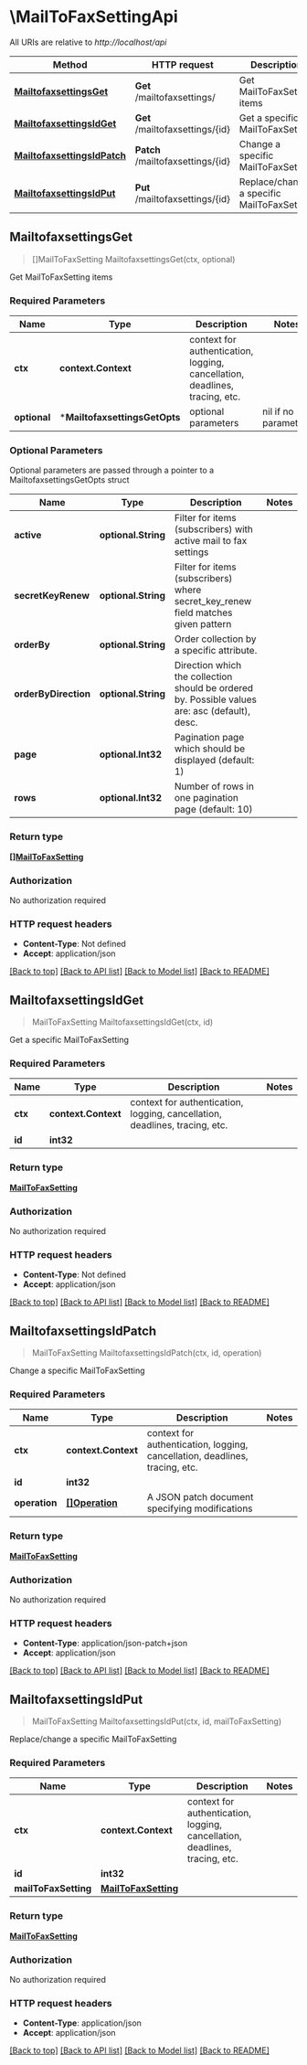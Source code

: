 # \MailToFaxSettingApi

All URIs are relative to *http://localhost/api*

Method | HTTP request | Description
------------- | ------------- | -------------
[**MailtofaxsettingsGet**](MailToFaxSettingApi.md#MailtofaxsettingsGet) | **Get** /mailtofaxsettings/ | Get MailToFaxSetting items
[**MailtofaxsettingsIdGet**](MailToFaxSettingApi.md#MailtofaxsettingsIdGet) | **Get** /mailtofaxsettings/{id} | Get a specific MailToFaxSetting
[**MailtofaxsettingsIdPatch**](MailToFaxSettingApi.md#MailtofaxsettingsIdPatch) | **Patch** /mailtofaxsettings/{id} | Change a specific MailToFaxSetting
[**MailtofaxsettingsIdPut**](MailToFaxSettingApi.md#MailtofaxsettingsIdPut) | **Put** /mailtofaxsettings/{id} | Replace/change a specific MailToFaxSetting



## MailtofaxsettingsGet

> []MailToFaxSetting MailtofaxsettingsGet(ctx, optional)

Get MailToFaxSetting items

### Required Parameters


Name | Type | Description  | Notes
------------- | ------------- | ------------- | -------------
**ctx** | **context.Context** | context for authentication, logging, cancellation, deadlines, tracing, etc.
 **optional** | ***MailtofaxsettingsGetOpts** | optional parameters | nil if no parameters

### Optional Parameters

Optional parameters are passed through a pointer to a MailtofaxsettingsGetOpts struct


Name | Type | Description  | Notes
------------- | ------------- | ------------- | -------------
 **active** | **optional.String**| Filter for items (subscribers) with active mail to fax settings | 
 **secretKeyRenew** | **optional.String**| Filter for items (subscribers) where secret_key_renew field matches given pattern | 
 **orderBy** | **optional.String**| Order collection by a specific attribute. | 
 **orderByDirection** | **optional.String**| Direction which the collection should be ordered by. Possible values are: asc (default), desc. | 
 **page** | **optional.Int32**| Pagination page which should be displayed (default: 1) | 
 **rows** | **optional.Int32**| Number of rows in one pagination page (default: 10) | 

### Return type

[**[]MailToFaxSetting**](MailToFaxSetting.md)

### Authorization

No authorization required

### HTTP request headers

- **Content-Type**: Not defined
- **Accept**: application/json

[[Back to top]](#) [[Back to API list]](../README.md#documentation-for-api-endpoints)
[[Back to Model list]](../README.md#documentation-for-models)
[[Back to README]](../README.md)


## MailtofaxsettingsIdGet

> MailToFaxSetting MailtofaxsettingsIdGet(ctx, id)

Get a specific MailToFaxSetting

### Required Parameters


Name | Type | Description  | Notes
------------- | ------------- | ------------- | -------------
**ctx** | **context.Context** | context for authentication, logging, cancellation, deadlines, tracing, etc.
**id** | **int32**|  | 

### Return type

[**MailToFaxSetting**](MailToFaxSetting.md)

### Authorization

No authorization required

### HTTP request headers

- **Content-Type**: Not defined
- **Accept**: application/json

[[Back to top]](#) [[Back to API list]](../README.md#documentation-for-api-endpoints)
[[Back to Model list]](../README.md#documentation-for-models)
[[Back to README]](../README.md)


## MailtofaxsettingsIdPatch

> MailToFaxSetting MailtofaxsettingsIdPatch(ctx, id, operation)

Change a specific MailToFaxSetting

### Required Parameters


Name | Type | Description  | Notes
------------- | ------------- | ------------- | -------------
**ctx** | **context.Context** | context for authentication, logging, cancellation, deadlines, tracing, etc.
**id** | **int32**|  | 
**operation** | [**[]Operation**](operation.md)| A JSON patch document specifying modifications | 

### Return type

[**MailToFaxSetting**](MailToFaxSetting.md)

### Authorization

No authorization required

### HTTP request headers

- **Content-Type**: application/json-patch+json
- **Accept**: application/json

[[Back to top]](#) [[Back to API list]](../README.md#documentation-for-api-endpoints)
[[Back to Model list]](../README.md#documentation-for-models)
[[Back to README]](../README.md)


## MailtofaxsettingsIdPut

> MailToFaxSetting MailtofaxsettingsIdPut(ctx, id, mailToFaxSetting)

Replace/change a specific MailToFaxSetting

### Required Parameters


Name | Type | Description  | Notes
------------- | ------------- | ------------- | -------------
**ctx** | **context.Context** | context for authentication, logging, cancellation, deadlines, tracing, etc.
**id** | **int32**|  | 
**mailToFaxSetting** | [**MailToFaxSetting**](MailToFaxSetting.md)|  | 

### Return type

[**MailToFaxSetting**](MailToFaxSetting.md)

### Authorization

No authorization required

### HTTP request headers

- **Content-Type**: application/json
- **Accept**: application/json

[[Back to top]](#) [[Back to API list]](../README.md#documentation-for-api-endpoints)
[[Back to Model list]](../README.md#documentation-for-models)
[[Back to README]](../README.md)

